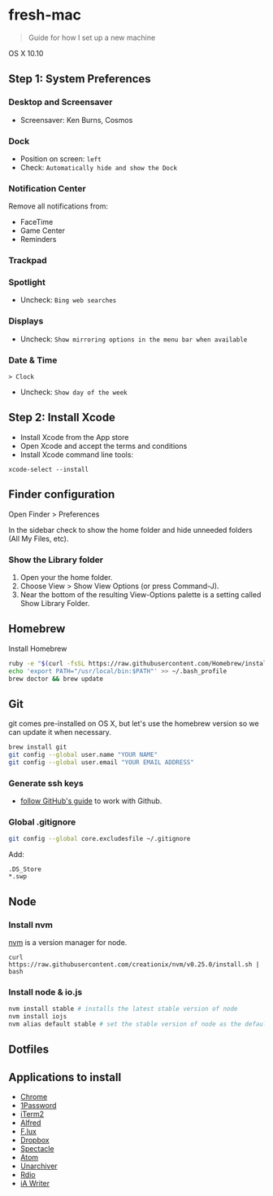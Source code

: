 # fresh-mac
> Guide for how I set up a new machine

OS X 10.10

## Step 1: System Preferences

### Desktop and Screensaver

- Screensaver: Ken Burns, Cosmos

### Dock

- Position on screen: `left`
- Check: `Automatically hide and show the Dock`

### Notification Center

Remove all notifications from:
  - FaceTime
  - Game Center
  - Reminders

### Trackpad

### Spotlight

- Uncheck: `Bing web searches`

### Displays

- Uncheck: `Show mirroring options in the menu bar when available`


### Date & Time

`> Clock`

- Uncheck: `Show day of the week`

## Step 2: Install Xcode

- Install Xcode from the App store
- Open Xcode and accept the terms and conditions
- Install Xcode command line tools:

```
xcode-select --install
```

## Finder configuration

Open Finder > Preferences

In the sidebar check to show the home folder and hide unneeded folders (All My Files, etc).

### Show the Library folder

1. Open your the home folder.
2. Choose View > Show View Options (or press Command-J).
3. Near the bottom of the resulting View-Options palette is a setting called Show Library Folder.


## Homebrew

Install Homebrew

```bash
ruby -e "$(curl -fsSL https://raw.githubusercontent.com/Homebrew/install/master/install)"
echo 'export PATH="/usr/local/bin:$PATH"' >> ~/.bash_profile
brew doctor && brew update
```

## Git

git comes pre-installed on OS X, but let's use the homebrew version so we can update it when necessary.

```bash
brew install git
git config --global user.name "YOUR NAME"
git config --global user.email "YOUR EMAIL ADDRESS"
```

### Generate ssh keys

- [follow GitHub's guide](https://help.github.com/articles/generating-ssh-keys/) to work with Github.

### Global .gitignore

```bash
git config --global core.excludesfile ~/.gitignore
```

Add:

```
.DS_Store
*.swp
```

## Node

### Install nvm

[nvm](https://github.com/creationix/nvm) is a version manager for node.

```
curl https://raw.githubusercontent.com/creationix/nvm/v0.25.0/install.sh | bash
```

### Install node & io.js

```bash
nvm install stable # installs the latest stable version of node
nvm install iojs
nvm alias default stable # set the stable version of node as the default in any new shell
```

## Dotfiles

## Applications to install

- [Chrome](http://www.google.com/chrome/)
- [1Password](https://agilebits.com/onepassword)
- [iTerm2](http://iterm2.com/)
- [Alfred](http://www.alfredapp.com/#download)
- [F.lux](https://justgetflux.com/)
- [Dropbox](https://www.dropbox.com)
- [Spectacle](http://spectacleapp.com/)
- [Atom](https://atom.io/)
- [Unarchiver](https://itunes.apple.com/us/app/the-unarchiver/id425424353?mt=12)
- [Rdio](http://www.rdio.com/home/en-us/#apps)
- [iA Writer](https://itunes.apple.com/us/app/ia-writer/id439623248?mt=12)
